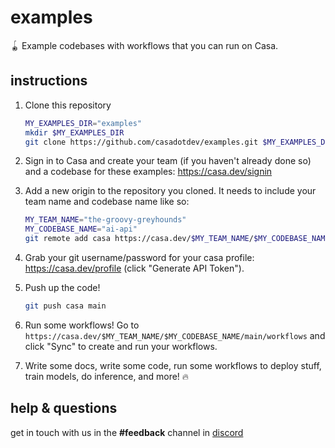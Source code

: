 # examples

🪀 Example codebases with workflows that you can run on Casa.

## instructions

1. Clone this repository

    ```sh
    MY_EXAMPLES_DIR="examples"
    mkdir $MY_EXAMPLES_DIR
    git clone https://github.com/casadotdev/examples.git $MY_EXAMPLES_DIR && cd $MY_EXAMPLES_DIR
    ```

1. Sign in to Casa and create your team (if you haven't already done so) and a codebase for these examples: https://casa.dev/signin

1. Add a new origin to the repository you cloned. It needs to include your team name and codebase name like so:

    ```sh
    MY_TEAM_NAME="the-groovy-greyhounds"
    MY_CODEBASE_NAME="ai-api"
    git remote add casa https://casa.dev/$MY_TEAM_NAME/$MY_CODEBASE_NAME.git
    ```

1. Grab your git username/password for your casa profile: https://casa.dev/profile (click "Generate API Token").

1. Push up the code!

    ```sh
    git push casa main
    ```

1. Run some workflows! Go to `https://casa.dev/$MY_TEAM_NAME/$MY_CODEBASE_NAME/main/workflows` and click "Sync" to create and run your workflows.

1. Write some docs, write some code, run some workflows to deploy stuff, train models, do inference, and more! 🔥

## help & questions

get in touch with us in the __#feedback__ channel in [discord](https://discord.gg/CDuderrGYK)
